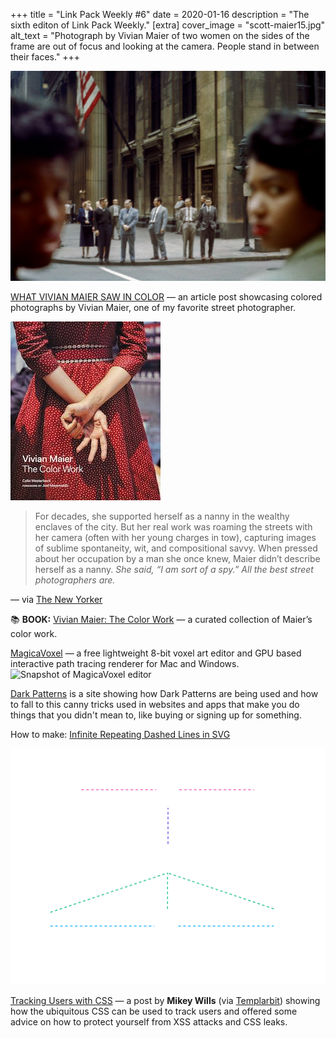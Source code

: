 +++
title = "Link Pack Weekly #6"
date = 2020-01-16
description = "The sixth editon of Link Pack Weekly."
[extra]
cover_image = "scott-maier15.jpg"
alt_text = "Photograph by Vivian Maier of two women on the sides of the frame are out of focus and looking at the camera. People stand in between their faces."
+++

<div class="bannerImage">
    <img src="scott-maier15.jpg" alt="Photograph by Vivian Maier of two women on the sides of the frame are out of focus and looking at the camera. People stand in between their faces.">
</div>

[WHAT VIVIAN MAIER SAW IN COLOR](https://www.newyorker.com/culture/photo-booth/what-vivian-maier-saw-in-color?verso=true) — an article post showcasing colored photographs by Vivian Maier, one of my favorite street photographer.

<img class="east" src="vivianmaiercolorwork.jpg" alt="Book cover of Vivian Maier: The Color Work">

> For decades, she supported herself as a nanny in the wealthy enclaves of the city. But her real work was roaming the streets with her camera (often with her young charges in tow), capturing images of sublime spontaneity, wit, and compositional savvy. When pressed about her occupation by a man she once knew, Maier didn’t describe herself as a nanny. *She said, “I am sort of a spy.” All the best street photographers are.*

— via [The New Yorker](https://www.newyorker.com)

📚 **BOOK:** [Vivian Maier: The Color Work](http://www.vivianmaier.com/vivian-maier-books/vivian-maier-the-color-work-book/) — a curated collection of Maier’s color work.


[MagicaVoxel](https://ephtracy.github.io) — a free lightweight 8-bit voxel art editor and GPU based interactive path tracing renderer for Mac and Windows.
![Snapshot of MagicaVoxel editor](snapshot-magicavoxel-editor.png)

[Dark Patterns](https://www.darkpatterns.org) is a site showing how Dark Patterns are being used and how to fall to this canny tricks used in websites and apps that make you do things that you didn't mean to, like buying or signing up for something.

How to make: [Infinite Repeating Dashed Lines in SVG](https://www.maxmin.io/2019/01/21/Infinite-Repeating-Dashed-Lines-in-SVG/)

![Animated dashed lines](animated_lines.svg)

[Tracking Users with CSS](https://www.templarbit.com/blog/2018/03/20/tracking-users-with-css/) — a post by **Mikey Wills** (via [Templarbit](https://www.templarbit.com)) showing how the ubiquitous CSS can be used to track users and offered some advice on how to protect yourself from XSS attacks and CSS leaks.